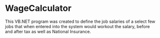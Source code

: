 # WageCalculator
This VB.NET program was created to define the job salaries of a select few jobs that when entered into the system would workout the salary, before and after tax as well as National Insurance.
